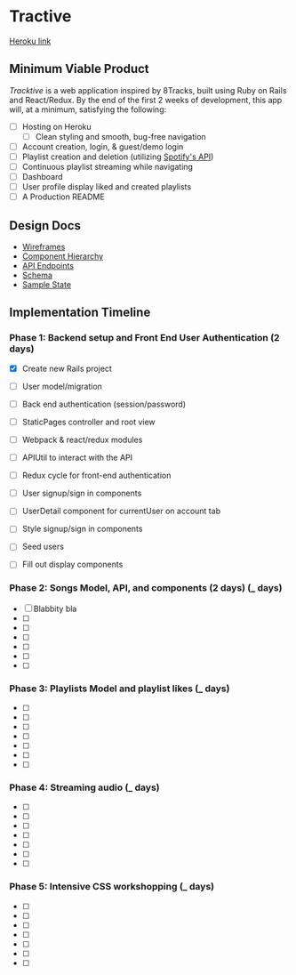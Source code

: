 # Tractive
[Heroku link](http://link.com)

## Minimum Viable Product 
*Tracktive* is a web application inspired by 8Tracks, built using Ruby on Rails and React/Redux. By the end of the first 2 weeks of development, this app will, at a minimum, satisfying the following: 

- [ ] Hosting on Heroku
	- [ ] Clean styling and smooth, bug-free navigation
- [ ] Account creation, login, & guest/demo login
- [ ] Playlist creation and deletion (utilizing [Spotify's API](https://developer.spotify.com/web-api/))
- [ ] Continuous playlist streaming while navigating 
- [ ] Dashboard 
- [ ] User profile display liked and created playlists
- [ ] A Production README

## Design Docs 

* [Wireframes]()
* [Component Hierarchy]()
* [API Endpoints]()
* [Schema]()
* [Sample State]()

## Implementation Timeline

### Phase 1: Backend setup and Front End User Authentication (2 days)

- [X] Create new Rails project
- [ ] User model/migration
- [ ] Back end authentication (session/password)
- [ ] StaticPages controller and root view
- [ ] Webpack & react/redux modules
- [ ] APIUtil to interact with the API
- [ ] Redux cycle for front-end authentication
- [ ] User signup/sign in components
- [ ] UserDetail component for currentUser on account tab
- [ ] Style signup/sign in components
- [ ] Seed users
- [ ] Fill out display components


### Phase 2: Songs Model, API, and components (2 days) (_ days)

- [ ] Blabbity bla
- [ ]
- [ ]
- [ ]
- [ ]
- [ ]
- [ ]

### Phase 3: Playlists Model and playlist likes (_ days)

- [ ]
- [ ]
- [ ]
- [ ]
- [ ]
- [ ]
- [ ]

### Phase 4:  Streaming audio (_ days)

- [ ]
- [ ]
- [ ]
- [ ]
- [ ]
- [ ]
- [ ]

### Phase 5:  Intensive CSS workshopping (_ days)

- [ ]
- [ ]
- [ ]
- [ ]
- [ ]
- [ ]
- [ ]